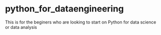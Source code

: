 # python_for_dataengineering
This is for the beginers who are looking to start on Python for data science or data analysis
